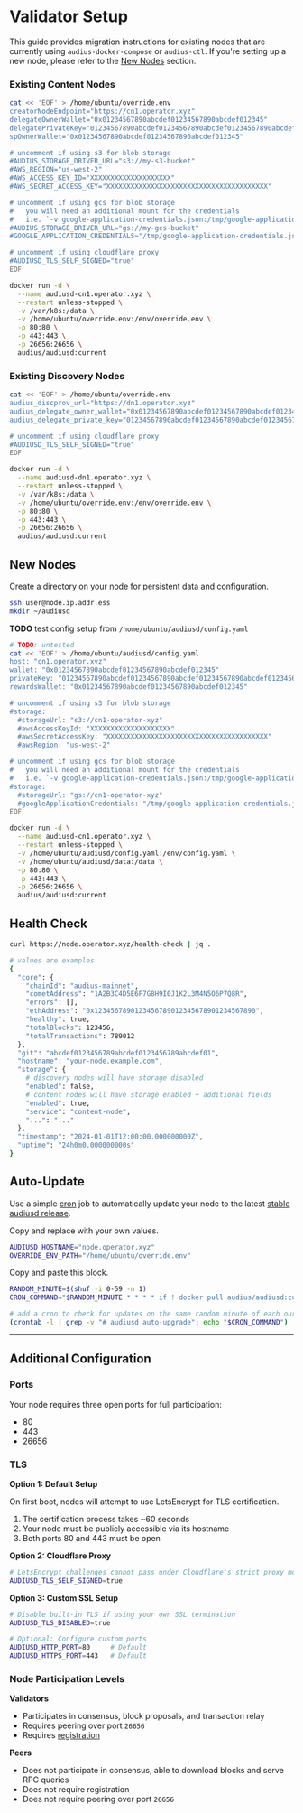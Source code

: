 # Validator Setup

This guide provides migration instructions for existing nodes that are currently using `audius-docker-compose` or `audius-ctl`. If you're setting up a new node, please refer to the [New Nodes](#new-nodes) section.

### Existing Content Nodes

```bash
cat << 'EOF' > /home/ubuntu/override.env
creatorNodeEndpoint="https://cn1.operator.xyz"
delegateOwnerWallet="0x01234567890abcdef01234567890abcdef012345"
delegatePrivateKey="01234567890abcdef01234567890abcdef01234567890abcdef01234567890ab"
spOwnerWallet="0x01234567890abcdef01234567890abcdef012345"

# uncomment if using s3 for blob storage
#AUDIUS_STORAGE_DRIVER_URL="s3://my-s3-bucket"
#AWS_REGION="us-west-2"
#AWS_ACCESS_KEY_ID="XXXXXXXXXXXXXXXXXXXX"
#AWS_SECRET_ACCESS_KEY="XXXXXXXXXXXXXXXXXXXXXXXXXXXXXXXXXXXXXXXX"

# uncomment if using gcs for blob storage
#   you will need an additional mount for the credentials
#   i.e. `-v google-application-credentials.json:/tmp/google-application-credentials.json`
#AUDIUS_STORAGE_DRIVER_URL="gs://my-gcs-bucket"
#GOOGLE_APPLICATION_CREDENTIALS="/tmp/google-application-credentials.json"

# uncomment if using cloudflare proxy
#AUDIUSD_TLS_SELF_SIGNED="true"
EOF

docker run -d \
  --name audiusd-cn1.operator.xyz \
  --restart unless-stopped \
  -v /var/k8s:/data \
  -v /home/ubuntu/override.env:/env/override.env \
  -p 80:80 \
  -p 443:443 \
  -p 26656:26656 \
  audius/audiusd:current
```

### Existing Discovery Nodes

```bash
cat << 'EOF' > /home/ubuntu/override.env
audius_discprov_url="https://dn1.operator.xyz"
audius_delegate_owner_wallet="0x01234567890abcdef01234567890abcdef012345"
audius_delegate_private_key="01234567890abcdef01234567890abcdef01234567890abcdef01234567890ab"

# uncomment if using cloudflare proxy
#AUDIUSD_TLS_SELF_SIGNED="true"
EOF

docker run -d \
  --name audiusd-dn1.operator.xyz \
  --restart unless-stopped \
  -v /var/k8s:/data \
  -v /home/ubuntu/override.env:/env/override.env \
  -p 80:80 \
  -p 443:443 \
  -p 26656:26656 \
  audius/audiusd:current
```

## New Nodes

Create a directory on your node for persistent data and configuration.

```bash
ssh user@node.ip.addr.ess
mkdir ~/audiusd
```

**TODO** test config setup from `/home/ubuntu/audiusd/config.yaml`

```bash
# TODO: untested
cat << 'EOF' > /home/ubuntu/audiusd/config.yaml
host: "cn1.operator.xyz"
wallet: "0x01234567890abcdef01234567890abcdef012345"
privateKey: "01234567890abcdef01234567890abcdef01234567890abcdef01234567890ab"
rewardsWallet: "0x01234567890abcdef01234567890abcdef012345"

# uncomment if using s3 for blob storage
#storage:
  #storageUrl: "s3://cn1-operator-xyz"
  #awsAccessKeyId: "XXXXXXXXXXXXXXXXXXXX"
  #awsSecretAccessKey: "XXXXXXXXXXXXXXXXXXXXXXXXXXXXXXXXXXXXXXXX"
  #awsRegion: "us-west-2"

# uncomment if using gcs for blob storage
#   you will need an additional mount for the credentials
#   i.e. `-v google-application-credentials.json:/tmp/google-application-credentials.json`
#storage:
  #storageUrl: "gs://cn1-operator-xyz"
  #googleApplicationCredentials: "/tmp/google-application-credentials.json"
EOF

docker run -d \
  --name audiusd-cn1.operator.xyz \
  --restart unless-stopped \
  -v /home/ubuntu/audiusd/config.yaml:/env/config.yaml \
  -v /home/ubuntu/audiusd/data:/data \
  -p 80:80 \
  -p 443:443 \
  -p 26656:26656 \
  audius/audiusd:current
```

## Health Check

```bash
curl https://node.operator.xyz/health-check | jq .

# values are examples
{
  "core": {
    "chainId": "audius-mainnet",
    "cometAddress": "1A2B3C4D5E6F7G8H9I0J1K2L3M4N5O6P7Q8R",
    "errors": [],
    "ethAddress": "0x1234567890123456789012345678901234567890",
    "healthy": true,
    "totalBlocks": 123456,
    "totalTransactions": 789012
  },
  "git": "abcdef0123456789abcdef0123456789abcdef01",
  "hostname": "your-node.example.com", 
  "storage": {
    # discovery nodes will have storage disabled
    "enabled": false,
    # content nodes will have storage enabled + additional fields
    "enabled": true,
    "service": "content-node",
    "...": "..."
  },
  "timestamp": "2024-01-01T12:00:00.000000000Z",
  "uptime": "24h0m0.000000000s"
}
```

## Auto-Update

Use a simple [cron](https://en.wikipedia.org/wiki/Cron) job to automatically update your node to the latest [stable audiusd release](https://github.com/AudiusProject/audiusd/releases).

Copy and replace with your own values.

```bash
AUDIUSD_HOSTNAME="node.operator.xyz"
OVERRIDE_ENV_PATH="/home/ubuntu/override.env"
```

Copy and paste this block.

```bash
RANDOM_MINUTE=$(shuf -i 0-59 -n 1)
CRON_COMMAND="$RANDOM_MINUTE * * * * if ! docker pull audius/audiusd:current | grep -q 'Status: Image is up to date'; then docker stop audiusd-$AUDIUSD_HOSTNAME && docker rm audiusd-$AUDIUSD_HOSTNAME && docker run -d --name audiusd-$AUDIUSD_HOSTNAME --restart unless-stopped -v $OVERRIDE_ENV_PATH:/env/override.env -v /var/k8s:/data -p 80:80 -p 443:443 -p 26656:26656 audius/audiusd:current; fi >> /home/ubuntu/audiusd-auto-upgrade.log 2>&1; # audiusd auto-upgrade"

# add a cron to check for updates on the same random minute of each our (staggers updates)
(crontab -l | grep -v "# audiusd auto-upgrade"; echo "$CRON_COMMAND") | crontab -
```

---

## Additional Configuration

### Ports

Your node requires three open ports for full participation:

- 80
- 443
- 26656

### TLS

**Option 1: Default Setup**

On first boot, nodes will attempt to use LetsEncrypt for TLS certification.

1. The certification process takes ~60 seconds
2. Your node must be publicly accessible via its hostname
3. Both ports 80 and 443 must be open

**Option 2: Cloudflare Proxy**

```bash
# LetsEncrypt challenges cannot pass under Cloudflare's strict proxy mode
AUDIUSD_TLS_SELF_SIGNED=true
```

**Option 3: Custom SSL Setup**
```bash
# Disable built-in TLS if using your own SSL termination
AUDIUSD_TLS_DISABLED=true

# Optional: Configure custom ports
AUDIUSD_HTTP_PORT=80     # Default
AUDIUSD_HTTPS_PORT=443   # Default
```

### Node Participation Levels

**Validators**
- Participates in consensus, block proposals, and transaction relay
- Requires peering over port `26656`
- Requires [registration](https://docs.audius.org/node-operator/setup/registration/)

**Peers**
- Does not participate in consensus, able to download blocks and serve RPC queries
- Does not require registration
- Does not require peering over port `26656`

